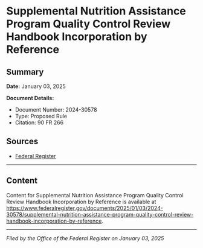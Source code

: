 # Supplemental Nutrition Assistance Program Quality Control Review Handbook Incorporation by Reference

## Summary

**Date:** January 03, 2025

**Document Details:**
- Document Number: 2024-30578
- Type: Proposed Rule
- Citation: 90 FR 266

## Sources
- [Federal Register](https://www.federalregister.gov/documents/2025/01/03/2024-30578/supplemental-nutrition-assistance-program-quality-control-review-handbook-incorporation-by-reference)

---

## Content

Content for Supplemental Nutrition Assistance Program Quality Control Review Handbook Incorporation by Reference is available at https://www.federalregister.gov/documents/2025/01/03/2024-30578/supplemental-nutrition-assistance-program-quality-control-review-handbook-incorporation-by-reference.

---

*Filed by the Office of the Federal Register on January 03, 2025*
